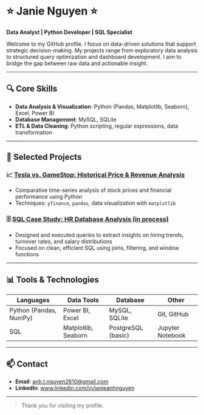 # ⭐️ Janie Nguyen ⭐️

**Data Analyst | Python Developer | SQL Specialist**

Welcome to my GitHub profile. I focus on data-driven solutions that support strategic decision-making. My projects range from exploratory data analysis to structured query optimization and dashboard development. I aim to bridge the gap between raw data and actionable insight.

---

## 🔍 Core Skills

- **Data Analysis & Visualization**: Python (Pandas, Matplotlib, Seaborn), Excel, Power BI  
- **Database Management**: MySQL, SQLite 
- **ETL & Data Cleaning**: Python scripting, regular expressions, data transformation  

---

## 🧩 Selected Projects

### 📈 [Tesla vs. GameStop: Historical Price & Revenue Analysis](https://github.com/janienguyen2610/PythonProjects/blob/main/Tesla_GameStop_EDA.ipynb)
- Comparative time-series analysis of stock prices and financial performance using Python
- Techniques: `yfinance`, `pandas`, data visualization with `matplotlib`  

### 🗄️ [SQL Case Study: HR Database Analysis (in process)](https://github.com/janienguyen2610/SQLProjects/blob/main/HR_Analysis.sql)
- Designed and executed queries to extract insights on hiring trends, turnover rates, and salary distributions
- Focused on clean, efficient SQL using joins, filtering, and window functions

---

## 📊 Tools & Technologies

| Languages      | Data Tools          | Database         | Other              |
|----------------|---------------------|------------------|--------------------|
| Python (Pandas, NumPy) | Power BI, Excel        | MySQL, SQLite       | Git, GitHub         |
| SQL             | Matplotlib, Seaborn | PostgreSQL (basic) | Jupyter Notebook    |

---

## 📫 Contact

- **Email**: anh.t.nguyen2610@gmail.com  
- **LinkedIn**: www.linkedin.com/in/janieanhnguyen  

---
>  
> Thank you for visiting my profile.
